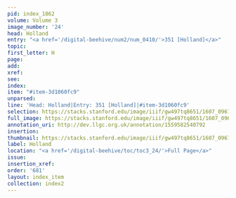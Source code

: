 ```yaml
---
pid: index_1862
volume: Volume 3
image_number: '24'
head: Holland
entry: "<a href='/digital-beehive/num2/num_0410/'>351 [Holland]</a>"
topic:
first_letter: H
page:
add:
xref:
see:
index:
item: "#item-3d1060fc9"
unparsed:
line: 'Head: Holland|Entry: 351 [Holland]|#item-3d1060fc9'
selection: https://stacks.stanford.edu/image/iiif/gw497tq8651/1607_0967/1140,1549,422,101/full/0/default.jpg
full_image: https://stacks.stanford.edu/image/iiif/gw497tq8651/1607_0967/full/full/0/default.jpg
annotation_uri: http://dev.llgc.org.uk/annotation/1559582540792
insertion:
thumbnail: https://stacks.stanford.edu/image/iiif/gw497tq8651/1607_0967/1140,1549,422,101/150,/0/default.jpg
label: Holland
location: "<a href='/digital-beehive/toc/toc3_24/'>Full Page</a>"
issue:
insertion_xref:
order: '681'
layout: index_item
collection: index2
---
```

